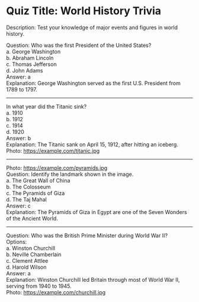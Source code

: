 # Quiz Title: World History Trivia  
Description: Test your knowledge of major events and figures in world history.  

Question: Who was the first President of the United States?  
a. George Washington  
b. Abraham Lincoln  
c. Thomas Jefferson  
d. John Adams  
Answer: a  
Explanation: George Washington served as the first U.S. President from 1789 to 1797.  

 ---

In what year did the Titanic sink?  
a. 1910  
b. 1912  
c. 1914  
d. 1920  
Answer: b  
Explanation: The Titanic sank on April 15, 1912, after hitting an iceberg.  
Photo: https://example.com/titanic.jpg  

---

Photo: https://example.com/pyramids.jpg  
Question: Identify the landmark shown in the image.  
a. The Great Wall of China  
b. The Colosseum  
c. The Pyramids of Giza  
d. The Taj Mahal  
Answer: c  
Explanation: The Pyramids of Giza in Egypt are one of the Seven Wonders of the Ancient World.  

---

Question: Who was the British Prime Minister during World War II?  
Options:  
a. Winston Churchill  
b. Neville Chamberlain  
c. Clement Attlee  
d. Harold Wilson  
Answer: a  
Explanation: Winston Churchill led Britain through most of World War II, serving from 1940 to 1945.  
Photo: https://example.com/churchill.jpg  
